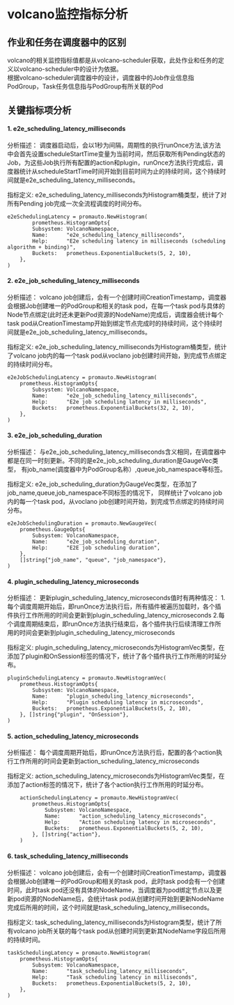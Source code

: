 # volcano监控指标分析

## 作业和任务在调度器中的区别

volcano的相关监控指标值都是从volcano-scheduler获取，此处作业和任务的定义以volcano-scheduler中的设计为依据。<br/>
根据volcano-scheduler调度器中的设计，调度器中的Job作业信息指PodGroup，Task任务信息指与PodGroup有所关联的Pod

## 关键指标项分析

#### 1. e2e_scheduling_latency_milliseconds
分析描述：
调度器启动后，会以1秒为间隔，周期性的执行runOnce方法,该方法中会首先设置scheduleStartTime变量为当前时间，然后获取所有Pending状态的Job，为这些Job执行所有配置的action和plugin，runOnce方法执行完成后，调度器统计从scheduleStartTime时间开始到目前时间为止的持续时间，这个持续时间就是e2e_scheduling_latency_milliseconds。

指标定义:
e2e_scheduling_latency_milliseconds为Histogram桶类型，统计了对所有Pending job完成一次全流程调度的时间分布。
``` 
e2eSchedulingLatency = promauto.NewHistogram(
		prometheus.HistogramOpts{
		Subsystem: VolcanoNamespace,
		Name:      "e2e_scheduling_latency_milliseconds",
		Help:      "E2e scheduling latency in milliseconds (scheduling algorithm + binding)",
		Buckets:   prometheus.ExponentialBuckets(5, 2, 10),
	},
)
```

#### 2. e2e_job_scheduling_latency_milliseconds
分析描述：
volcano job创建后，会有一个创建时间CreationTimestamp，调度器会根据Job创建唯一的PodGroup和相关的task pod，在每一个task pod与具体的Node节点绑定(此时还未更新Pod资源的NodeName)完成后，调度器会统计每个task pod从CreationTimestamp开始到绑定节点完成时的持续时间，这个持续时间就是e2e_job_scheduling_latency_milliseconds。

指标定义:
e2e_job_scheduling_latency_milliseconds为Histogram桶类型，统计了volcano job内的每一个task pod从voclano job创建时间开始，到完成节点绑定的持续时间分布。
``` 
e2eJobSchedulingLatency = promauto.NewHistogram(
	prometheus.HistogramOpts{
		Subsystem: VolcanoNamespace,
		Name:      "e2e_job_scheduling_latency_milliseconds",
		Help:      "E2e job scheduling latency in milliseconds",
		Buckets:   prometheus.ExponentialBuckets(32, 2, 10),
	},
)
```

#### 3. e2e_job_scheduling_duration
分析描述：
与e2e_job_scheduling_latency_milliseconds含义相同，在调度器中都是在同一时刻更新。不同的是e2e_job_scheduling_duration是GaugeVec类型，
有job_name(调度器中为PodGroup名称）,queue,job_namespace等标签。

指标定义:
e2e_job_scheduling_duration为GaugeVec类型，在添加了job_name,queue,job_namespace不同标签的情况下，
同样统计了volcano job内的每一个task pod，从voclano job创建时间开始，到完成节点绑定的持续时间分布。
``` 
e2eJobSchedulingDuration = promauto.NewGaugeVec(
	prometheus.GaugeOpts{
		Subsystem: VolcanoNamespace,
		Name:      "e2e_job_scheduling_duration",
		Help:      "E2E job scheduling duration",
	},
	[]string{"job_name", "queue", "job_namespace"},
)
```

#### 4. plugin_scheduling_latency_microseconds
分析描述：
更新plugin_scheduling_latency_microseconds值时有两种情况：
1.每个调度周期开始后，即runOnce方法执行后，所有插件被遍历加载时，各个插件执行工作所用的时间会更新到plugin_scheduling_latency_microseconds
2.每个调度周期结束后，即runOnce方法执行结束后，各个插件执行后续清理工作所用的时间会更新到plugin_scheduling_latency_microseconds

指标定义:
plugin_scheduling_latency_microseconds为HistogramVec类型，在添加了plugin和OnSession标签的情况下，统计了各个插件执行工作所用的时延分布。
``` 
pluginSchedulingLatency = promauto.NewHistogramVec(
	prometheus.HistogramOpts{
		Subsystem: VolcanoNamespace,
		Name:      "plugin_scheduling_latency_microseconds",
		Help:      "Plugin scheduling latency in microseconds",
		Buckets:   prometheus.ExponentialBuckets(5, 2, 10),
	}, []string{"plugin", "OnSession"},
)
```

#### 5. action_scheduling_latency_microseconds
分析描述：
每个调度周期开始后，即runOnce方法执行后，配置的各个action执行工作所用的时间会更新到action_scheduling_latency_microseconds

指标定义:
action_scheduling_latency_microseconds为HistogramVec类型，在添加了action标签的情况下，统计了各个action执行工作所用的时延分布。

``` 
	actionSchedulingLatency = promauto.NewHistogramVec(
		prometheus.HistogramOpts{
			Subsystem: VolcanoNamespace,
			Name:      "action_scheduling_latency_microseconds",
			Help:      "Action scheduling latency in microseconds",
			Buckets:   prometheus.ExponentialBuckets(5, 2, 10),
		}, []string{"action"},
	)
```

#### 6. task_scheduling_latency_milliseconds
分析描述：
volcano job创建后，会有一个创建时间CreationTimestamp，调度器会根据Job创建唯一的PodGroup和相关的task pod，此时task pod会有一个创建时间，此时task pod还没有具体的NodeName，当调度器为pod绑定节点以及更新pod资源的NodeName后，会统计task pod从创建时间开始到更新NodeName完成后所用的时间，这个时间就是task_scheduling_latency_milliseconds。

指标定义:
task_scheduling_latency_milliseconds为Histogram类型，统计了所有volcano job所关联的每个task pod从创建时间到更新其NodeName字段后所用的持续时间。
``` 
taskSchedulingLatency = promauto.NewHistogram(
	prometheus.HistogramOpts{
		Subsystem: VolcanoNamespace,
		Name:      "task_scheduling_latency_milliseconds",
		Help:      "Task scheduling latency in milliseconds",
		Buckets:   prometheus.ExponentialBuckets(5, 2, 10),
	},
)
```



